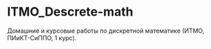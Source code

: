# ITMO_Descrete-math
 Домашние и курсовые работы по дискретной математике (ИТМО, ПИиКТ-СиППО, 1 курс).
